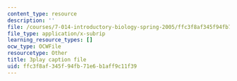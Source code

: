 ```yaml
---
content_type: resource
description: ''
file: /courses/7-014-introductory-biology-spring-2005/ffc3f8af345f94fb71e6b1aff9c11f39_l5x9qAVUK7s.srt
file_type: application/x-subrip
learning_resource_types: []
ocw_type: OCWFile
resourcetype: Other
title: 3play caption file
uid: ffc3f8af-345f-94fb-71e6-b1aff9c11f39
---
```

